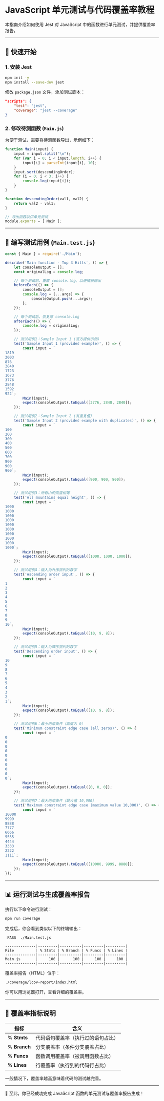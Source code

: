 
# JavaScript 单元测试与代码覆盖率教程

本指南介绍如何使用 Jest 对 JavaScript 中的函数进行单元测试，并提供覆盖率报告。

---

## 🚀 快速开始

### 1. 安装 Jest

```bash
npm init -y
npm install --save-dev jest
```

修改 `package.json` 文件，添加测试脚本：

```json
"scripts": {
    "test": "jest",
    "coverage": "jest --coverage"
}
```

### 2. 修改待测函数 (`Main.js`)

为便于测试，需要将待测函数导出，示例如下：

```js
function Main(input) {
    input = input.split("\n");
    for (var i = 0; i < input.length; i++) {
        input[i] = parseInt(input[i], 10);
    }
    input.sort(descendingOrder);
    for (i = 0; i < 3; i++) {
        console.log(input[i]);
    }
}

function descendingOrder(val1, val2) {
    return val2 - val1;
}

// 导出函数以供单元测试
module.exports = { Main };
```

---

## 🧪 编写测试用例 (`Main.test.js`)

```js
const { Main } = require('./Main');

describe('Main function - Top 3 Hills', () => {
    let consoleOutput = [];
    const originalLog = console.log;

    // 每个测试前，重置 console.log，以便捕获输出
    beforeEach(() => {
        consoleOutput = [];
        console.log = (...args) => {
            consoleOutput.push(...args);
        };
    });

    // 每个测试后，恢复原 console.log
    afterEach(() => {
        console.log = originalLog;
    });

    // 测试用例1：Sample Input 1 (官方提供示例)
    test('Sample Input 1 (provided example)', () => {
        const input = `
1819
2003
876
2840
1723
1673
3776
2848
1592
922`;
        Main(input);
        expect(consoleOutput).toEqual([3776, 2848, 2840]);
    });

    // 测试用例2：Sample Input 2 (有重复值)
    test('Sample Input 2 (provided example with duplicates)', () => {
        const input = `
100
200
300
400
500
600
700
800
900
900`;
        Main(input);
        expect(consoleOutput).toEqual([900, 900, 800]);
    });

    // 测试用例3：所有山的高度相等
    test('All mountains equal height', () => {
        const input = `
1000
1000
1000
1000
1000
1000
1000
1000
1000
1000`;
        Main(input);
        expect(consoleOutput).toEqual([1000, 1000, 1000]);
    });

    // 测试用例4：输入为升序排列的数字
    test('Ascending order input', () => {
        const input = `
1
2
3
4
5
6
7
8
9
10`;
        Main(input);
        expect(consoleOutput).toEqual([10, 9, 8]);
    });

    // 测试用例5：输入为降序排列的数字
    test('Descending order input', () => {
        const input = `
10
9
8
7
6
5
4
3
2
1`;
        Main(input);
        expect(consoleOutput).toEqual([10, 9, 8]);
    });

    // 测试用例6：最小约束条件（高度为 0）
    test('Minimum constraint edge case (all zeros)', () => {
        const input = `
0
0
0
0
0
0
0
0
0
0`;
        Main(input);
        expect(consoleOutput).toEqual([0, 0, 0]);
    });

    // 测试用例7：最大约束条件（最大值 10,000）
    test('Maximum constraint edge case (maximum value 10,000)', () => {
        const input = `
10000
9999
8888
7777
6666
5555
4444
3333
2222
1111`;
        Main(input);
        expect(consoleOutput).toEqual([10000, 9999, 8888]);
    });
});
```

---

## 📊 运行测试与生成覆盖率报告

执行以下命令进行测试：

```bash
npm run coverage
```

完成后，你会看到类似以下的终端输出：

```
 PASS  ./Main.test.js

--------------|---------|----------|---------|---------|
File          | % Stmts | % Branch | % Funcs | % Lines |
--------------|---------|----------|---------|---------|
Main.js       |     100 |      100 |     100 |     100 |
--------------|---------|----------|---------|---------|
```

覆盖率报告（HTML）位于：
```
./coverage/lcov-report/index.html
```

你可以用浏览器打开，查看详细的覆盖率。

---

## 🎯 覆盖率指标说明

| 指标           | 含义                                |
| -------------- | ----------------------------------- |
| **% Stmts**    | 代码语句覆盖率（执行过的语句占比）  |
| **% Branch**   | 分支覆盖率（条件分支覆盖占比）      |
| **% Funcs**    | 函数调用覆盖率（被调用函数占比）    |
| **% Lines**    | 行覆盖率（执行到的代码行占比）      |

一般情况下，覆盖率越高意味着代码的测试越完善。

---

🎉 至此，你已经成功完成 JavaScript 函数的单元测试与覆盖率报告生成！

